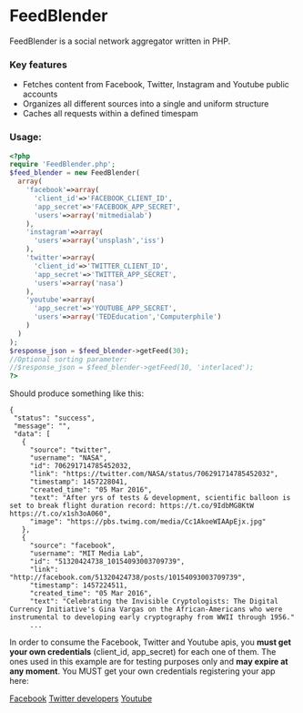 # FeedBlender

FeedBlender is a social network aggregator written in PHP.

### Key features

- Fetches content from Facebook, Twitter, Instagram and Youtube public accounts
- Organizes all different sources into a single and uniform structure
- Caches all requests within a defined timespam


### Usage:

```php
<?php
require 'FeedBlender.php';
$feed_blender = new FeedBlender(
  array(
    'facebook'=>array(
      'client_id'=>'FACEBOOK_CLIENT_ID',
      'app_secret'=>'FACEBOOK_APP_SECRET',
      'users'=>array('mitmedialab')
    ),
    'instagram'=>array(
      'users'=>array('unsplash','iss')
    ),
    'twitter'=>array(
      'client_id'=>'TWITTER_CLIENT_ID',
      'app_secret'=>'TWITTER_APP_SECRET',
      'users'=>array('nasa')
    ),
    'youtube'=>array(
      'app_secret'=>'YOUTUBE_APP_SECRET',
      'users'=>array('TEDEducation','Computerphile')
    )
  )
);
$response_json = $feed_blender->getFeed(30);
//Optional sorting parameter:
//$response_json = $feed_blender->getFeed(10, 'interlaced');
?>
```


Should produce something like this:
 ```
{
  "status": "success",
  "message": "",
  "data": [
    {
      "source": "twitter",
      "username": "NASA",
      "id": 706291714785452032,
      "link": "https://twitter.com/NASA/status/706291714785452032",
      "timestamp": 1457228041,
      "created_time": "05 Mar 2016",
      "text": "After yrs of tests & development, scientific balloon is set to break flight duration record: https://t.co/9IdbMG8KtW https://t.co/x1sh3oA060",
      "image": "https://pbs.twimg.com/media/Cc1AkoeWIAApEjx.jpg"
    },
    {
      "source": "facebook",
      "username": "MIT Media Lab",
      "id": "51320424738_10154093003709739",
      "link": "http://facebook.com/51320424738/posts/10154093003709739",
      "timestamp": 1457224511,
      "created_time": "05 Mar 2016",
      "text": "Celebrating the Invisible Cryptologists: The Digital Currency Initiative's Gina Vargas on the African-Americans who were instrumental to developing early cryptography from WWII through 1956."
      ...       
```

In order to consume the Facebook, Twitter and Youtube apis, you **must get your own credentials** (client_id, app_secret) for each one of them.
The ones used in this example are for testing purposes only and **may expire at any moment**. You MUST get your own credentials registering your app here:

[Facebook](https://developers.facebook.com/quickstarts/?platform=web">https://developers.facebook.com/quickstarts/?platform=web)
[Twitter developers](https://apps.twitter.com">https://apps.twitter.com)
[Youtube](https://console.developers.google.com">https://console.developers.google.com)